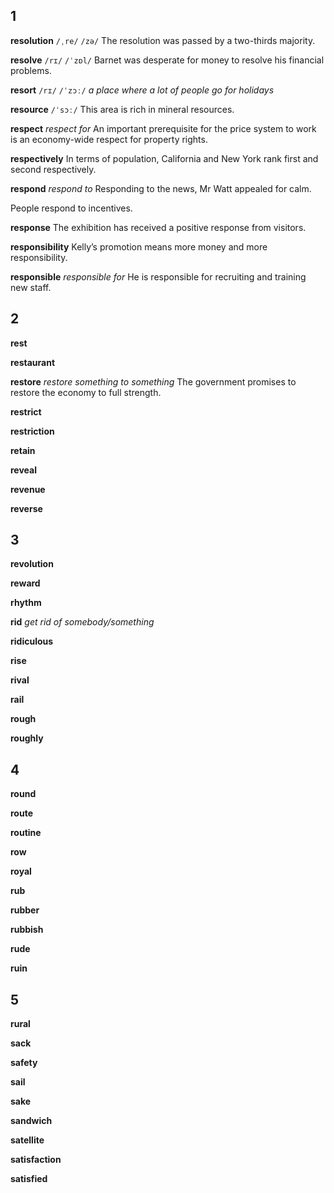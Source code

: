 ## 1
**resolution** 
`/ˌre/` `/zə/`
The resolution was passed by a two-thirds majority.

**resolve** 
`/rɪ/` `/ˈzɒl/`
Barnet was desperate for money to resolve his financial problems.

**resort** 
`/rɪ/` `/ˈzɔː/`
*a place where a lot of people go for holidays*

**resource** 
`/ˈsɔː/`
This area is rich in mineral resources.

**respect**
*respect for* 
An important prerequisite for the price system to work is an economy-wide respect for property rights.

**respectively** 
In terms of population, California and New York rank first and second respectively.

**respond** 
*respond to*
Responding to the news, Mr Watt appealed for calm.

People respond to incentives.

**response** 
The exhibition has received a positive response from visitors.

**responsibility** 
Kelly’s promotion means more money and more responsibility.

**responsible** 
*responsible for*
He is responsible for recruiting and training new staff.

## 2
**rest** 

**restaurant** 

**restore**
*restore something to something*
The government promises to restore the economy to full strength. 

**restrict** 

**restriction** 

**retain** 

**reveal** 

**revenue** 

**reverse** 

## 3
**revolution** 

**reward** 

**rhythm** 

**rid**
*get rid of somebody/something* 

**ridiculous**

**rise**

**rival**

**rail**

**rough**

**roughly**

## 4
**round**

**route**

**routine**

**row**

**royal**

**rub**

**rubber**

**rubbish**

**rude**

**ruin**

## 5
**rural**

**sack**

**safety**

**sail**

**sake**

**sandwich**

**satellite**

**satisfaction**

**satisfied**